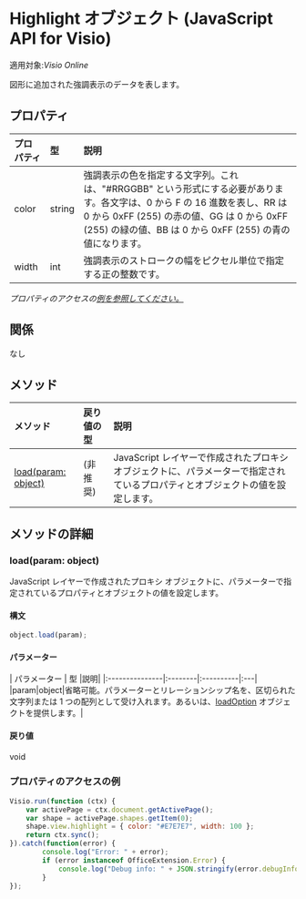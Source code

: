# <a name="highlight-object-javascript-api-for-visio"></a>Highlight オブジェクト (JavaScript API for Visio)

適用対象:_Visio Online_

図形に追加された強調表示のデータを表します。

## <a name="properties"></a>プロパティ

| プロパティ       | 型    |説明|
|:---------------|:--------|:----------|
|color|string|強調表示の色を指定する文字列。これは、"#RRGGBB" という形式にする必要があります。各文字は、0 から F の 16 進数を表し、RR は 0 から 0xFF (255) の赤の値、GG は 0 から 0xFF (255) の緑の値、BB は 0 から 0xFF (255) の青の値になります。|
|width|int|強調表示のストロークの幅をピクセル単位で指定する正の整数です。|

_プロパティのアクセスの[例を参照してください。](#property-access-examples)_

## <a name="relationships"></a>関係
なし


## <a name="methods"></a>メソッド

| メソッド           | 戻り値の型    |説明|
|:---------------|:--------|:----------|
|[load(param: object)](#loadparam-object)|(非推奨)|JavaScript レイヤーで作成されたプロキシ オブジェクトに、パラメーターで指定されているプロパティとオブジェクトの値を設定します。|

## <a name="method-details"></a>メソッドの詳細


### <a name="loadparam-object"></a>load(param: object)
JavaScript レイヤーで作成されたプロキシ オブジェクトに、パラメーターで指定されているプロパティとオブジェクトの値を設定します。

#### <a name="syntax"></a>構文
```js
object.load(param);
```

#### <a name="parameters"></a>パラメーター
| パラメーター       | 型    |説明|
|:---------------|:--------|:----------|:---|
|param|object|省略可能。パラメーターとリレーションシップ名を、区切られた文字列または 1 つの配列として受け入れます。あるいは、[loadOption](loadoption.md) オブジェクトを提供します。|

#### <a name="returns"></a>戻り値
void
### <a name="property-access-examples"></a>プロパティのアクセスの例
```js
Visio.run(function (ctx) { 
    var activePage = ctx.document.getActivePage();
    var shape = activePage.shapes.getItem(0);
    shape.view.highlight = { color: "#E7E7E7", width: 100 };
    return ctx.sync();
}).catch(function(error) {
        console.log("Error: " + error);
        if (error instanceof OfficeExtension.Error) {
            console.log("Debug info: " + JSON.stringify(error.debugInfo));
        }
});
```
